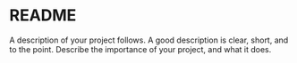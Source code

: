 # README
 A description of your project follows. A good description is clear, short, and to the point. Describe the importance of your project, and what it does.
